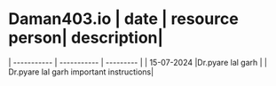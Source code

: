 # Daman403.io                       | date | resource person| description|
| ----------- | ----------- | --------- |
| 15-07-2024 |Dr.pyare lal garh  |
|  Dr.pyare lal garh important instructions|
